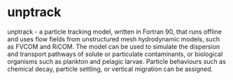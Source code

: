 # unptrack

unptrack - a particle tracking model, written in Fortran 90, that runs offline and uses flow fields from unstructured mesh hydrodynamic models, such as FVCOM and RiCOM. The model can be used to simulate the dispersion and transport pathways of solute or particulate contaminants, or biological organisms such as plankton and pelagic larvae. Particle behaviours such as chemical decay, particle settling, or vertical migration can be assigned.
